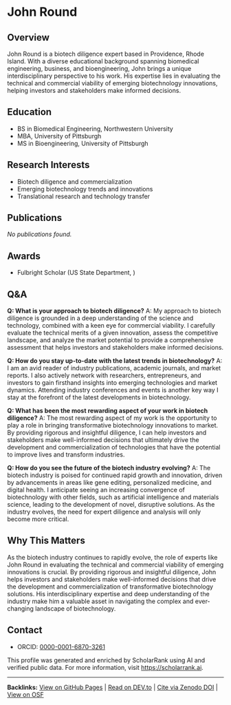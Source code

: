 # John Round

## Overview
John Round is a biotech diligence expert based in Providence, Rhode Island. With a diverse educational background spanning biomedical engineering, business, and bioengineering, John brings a unique interdisciplinary perspective to his work. His expertise lies in evaluating the technical and commercial viability of emerging biotechnology innovations, helping investors and stakeholders make informed decisions.

## Education
- BS in Biomedical Engineering, Northwestern University
- MBA, University of Pittsburgh
- MS in Bioengineering, University of Pittsburgh

## Research Interests
- Biotech diligence and commercialization
- Emerging biotechnology trends and innovations
- Translational research and technology transfer

## Publications
*No publications found.*

## Awards
- Fulbright Scholar (US State Department, )

## Q&A
**Q: What is your approach to biotech diligence?**
A: My approach to biotech diligence is grounded in a deep understanding of the science and technology, combined with a keen eye for commercial viability. I carefully evaluate the technical merits of a given innovation, assess the competitive landscape, and analyze the market potential to provide a comprehensive assessment that helps investors and stakeholders make informed decisions.

**Q: How do you stay up-to-date with the latest trends in biotechnology?**
A: I am an avid reader of industry publications, academic journals, and market reports. I also actively network with researchers, entrepreneurs, and investors to gain firsthand insights into emerging technologies and market dynamics. Attending industry conferences and events is another key way I stay at the forefront of the latest developments in biotechnology.

**Q: What has been the most rewarding aspect of your work in biotech diligence?**
A: The most rewarding aspect of my work is the opportunity to play a role in bringing transformative biotechnology innovations to market. By providing rigorous and insightful diligence, I can help investors and stakeholders make well-informed decisions that ultimately drive the development and commercialization of technologies that have the potential to improve lives and transform industries.

**Q: How do you see the future of the biotech industry evolving?**
A: The biotech industry is poised for continued rapid growth and innovation, driven by advancements in areas like gene editing, personalized medicine, and digital health. I anticipate seeing an increasing convergence of biotechnology with other fields, such as artificial intelligence and materials science, leading to the development of novel, disruptive solutions. As the industry evolves, the need for expert diligence and analysis will only become more critical.

## Why This Matters
As the biotech industry continues to rapidly evolve, the role of experts like John Round in evaluating the technical and commercial viability of emerging innovations is crucial. By providing rigorous and insightful diligence, John helps investors and stakeholders make well-informed decisions that drive the development and commercialization of transformative biotechnology solutions. His interdisciplinary expertise and deep understanding of the industry make him a valuable asset in navigating the complex and ever-changing landscape of biotechnology.

## Contact
- ORCID: [0000-0001-6870-3261](https://orcid.org/0000-0001-6870-3261)

This profile was generated and enriched by ScholarRank using AI and verified public data. For more information, visit https://scholarrank.ai.

---
**Backlinks:**
[View on GitHub Pages](https://Puddin1066.github.io/ScholarRank/profiles/24a95993be734359/profile.html) | [Read on DEV.to](https://dev.to/puddin1066/scholarrank-profile-24a95993be734359-34na) | [Cite via Zenodo DOI](https://zenodo.org/records/15690602) | [View on OSF](https://osf.io/trxmn/)